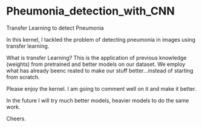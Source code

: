 # Pheumonia_detection_with_CNN
Transfer Learning to detect Pneumonia

In this kernel, I tackled the problem of detecting pneumonia in images using transfer learning.

What is transfer Learning? This is the application of previous knowledge (weights) from pretrained and better models on our dataset.
We employ what has already beenc reated to make our stuff better...instead of starting from scratch.

Please enjoy the kernel. I am going to comment well on it and make it better.

In the future I will try much better models, heavier models to do the same work.

Cheers.
